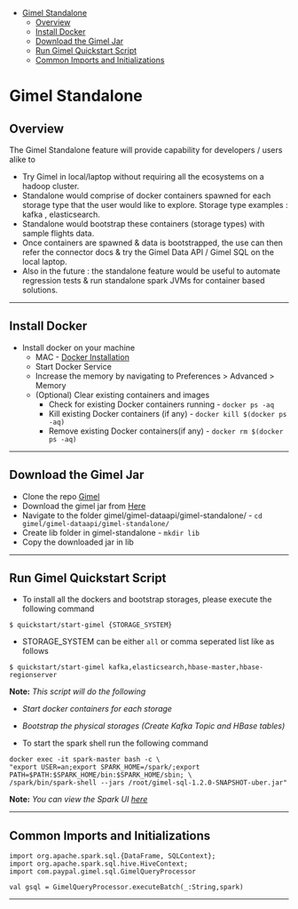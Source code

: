 
* [Gimel Standalone](#gimel-standalone)
   * [Overview](#overview)
   * [Install Docker](#install-docker)
   * [Download the Gimel Jar](#download-the-gimel-jar)
   * [Run Gimel Quickstart Script](#run-gimel-quickstart-script)
   * [Common Imports and Initializations](#common-imports-and-initializations)
   
# Gimel Standalone

## Overview
The Gimel Standalone feature will provide capability for developers / users alike to

  * Try Gimel in local/laptop without requiring all the ecosystems on a hadoop cluster.
  * Standalone would comprise of docker containers spawned for each storage type that the user would like to explore. Storage type examples : kafka , elasticsearch.
  * Standalone would bootstrap these containers (storage types) with sample flights data.
  * Once containers are spawned & data is bootstrapped, the use can then refer the connector docs & try the Gimel Data API / Gimel SQL on the local laptop.
  * Also in the future : the standalone feature would be useful to automate regression tests & run standalone spark JVMs for container based solutions. 

___________________________________________________________________________________________________________________

## Install Docker

* Install docker on your machine 
  * MAC - <a href="https://docs.docker.com/docker-for-mac/install/" target="_blank">Docker Installation</a>
  * Start Docker Service
  * Increase the memory by navigating to Preferences > Advanced > Memory
  * (Optional) Clear existing containers and images
      * Check for existing Docker containers running - ```docker ps -aq```
      * Kill existing Docker containers (if any) - ```docker kill $(docker ps -aq)```
      * Remove existing Docker containers(if any) - ```docker rm $(docker ps -aq)```
  

___________________________________________________________________________________________________________________

## Download the Gimel Jar

* Clone the repo <a href="https://github.com/paypal/gimel" target="_blank">Gimel</a>
* Download the gimel jar from <a href="https://drive.google.com/uc?id=1mVia6-dTyX9ZU2-r91TFJu4_hEhapVRA&export=download" target="_blank">Here</a>
* Navigate to the folder gimel/gimel-dataapi/gimel-standalone/ - ```cd gimel/gimel-dataapi/gimel-standalone/```
* Create lib folder in gimel-standalone - ```mkdir lib```
* Copy the downloaded jar in lib

___________________________________________________________________________________________________________________

## Run Gimel Quickstart Script

* To install all the dockers and bootstrap storages, please execute the following command
```
$ quickstart/start-gimel {STORAGE_SYSTEM}
```

* STORAGE_SYSTEM can be either ```all``` or comma seperated list like as follows
```
$ quickstart/start-gimel kafka,elasticsearch,hbase-master,hbase-regionserver
```

**Note:** *This script will do the following*
  * *Start docker containers for each storage*
  * *Bootstrap the physical storages (Create Kafka Topic and HBase tables)*
  
  
* To start the spark shell run the following command

```
docker exec -it spark-master bash -c \
"export USER=an;export SPARK_HOME=/spark/;export PATH=$PATH:$SPARK_HOME/bin:$SPARK_HOME/sbin; \
/spark/bin/spark-shell --jars /root/gimel-sql-1.2.0-SNAPSHOT-uber.jar"
```

**Note:** *You can view the Spark UI  <a href="http://localhost:4040" target="_blank">here</a>*
___________________________________________________________________________________________________________________

## Common Imports and Initializations

```
import org.apache.spark.sql.{DataFrame, SQLContext};
import org.apache.spark.sql.hive.HiveContext;
import com.paypal.gimel.sql.GimelQueryProcessor

val gsql = GimelQueryProcessor.executeBatch(_:String,spark)
```

___________________________________________________________________________________________________________________

